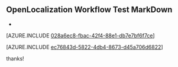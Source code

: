 ## OpenLocalization Workflow Test MarkDown
* 

[AZURE.INCLUDE [028a6ec8-fbac-42f4-88e1-db7e7bf6f7ce](calleeMd1.md)]



[AZURE.INCLUDE [ec76843d-5822-4db4-8673-d45a706d6822](calleeMd2.md)]

 
thanks!